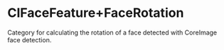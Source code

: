 CIFaceFeature+FaceRotation
==========================

Category for calculating the rotation of a face detected with CoreImage face detection.